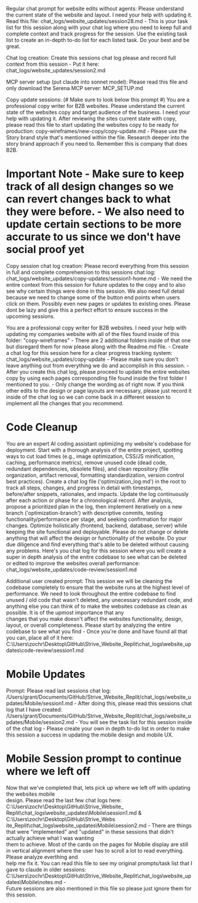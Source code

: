 Regular chat prompt for website edits without agents:
Please understand the current state of the website and layout. I need your help with updating it. Read this file: chat_logs/website_updates/session28.md - This is your task list for this session along with your chat log where you need to keep full and complete context and track progress for the session. Use the existing task list to create an in-depth to-do list for each listed task. Do your best and be great.

Chat log creation:
Create this sessions chat log please and record full context from this session - Put it here: chat_logs/website_updates/session2.md

MCP server setup (put claude into sonnet model):
Please read this file and only download the Serena MCP server: MCP_SETUP.md

Copy update sessions: (# Make sure to look below this prompt #)
You are a professional copy writer for B2B websites. Please understand the current state of the websites copy and target audience of the business. I need your help with updating it. After reviewing the sites current state with copy, please read this file to start updating the websites copy to be ready for production: copy-wireframes/new-copy/copy-update.md - Please use the Story brand style that's mentioned within the file. Research deeper into the story brand approach if you need to. Remember this is company that does B2B. 

# Important Note - Make sure to keep track of all design changes so we can revert changes back to what they were before. - We also need to update certain sections to be more accurate to us since we don't have social proof yet

Copy session chat log creation:
Please record everything from this session in full and complete comprehension to this sessions chat log: chat_logs/website_updates/copy-updates/session1-home.md - We need the entire context from this session for future updates to the copy and to also see why certain things were done in this session. We also need full detail because we need to change some of the button end points when users click on them. Possibly even new pages or updates to existing ones. Please dont be lazy and give this a perfect effort to ensure success in the upcoming sessions.  


You are a professional copy writer for B2B websites. I need your help with updating my companies website with all of the files found inside of this folder: "copy-wireframes" - There are 2 additional folders inside of that one but disregard them for now please along with the Readme.md file. - Create a chat log for this session here for a clear progress tracking system: chat_logs/website_updates/copy-update - Please make sure you don't leave anything out from everything we do and accomplish in this session. - After you create this chat log, please proceed to update the entire websites copy by using each pages corresponding file found inside the first folder I mentioned to you. - Only change the wording as of right now. If you think other edits to the design or page layouts are necessary, please just record it inside of the chat log so we can come back in a different session to implement all the changes that you recommend.


# Code Cleanup #

You are an expert AI coding assistant optimizing my website's codebase for deployment. Start with a thorough analysis of the entire project, spotting ways to cut load times (e.g., image optimization, CSS/JS minification, caching, performance metrics), remove unused code (dead code, redundant dependencies, obsolete files), and clean repository (file organization, artifact removal, formatting standardization, version control best practices). Create a chat log file ('optimization_log.md') in the root to track all steps, changes, and progress in detail with timestamps, before/after snippets, rationales, and impacts. Update the log continuously after each action or phase for a chronological record. After analysis, propose a prioritized plan in the log, then implement iteratively on a new branch ('optimization-branch') with descriptive commits, testing functionality/performance per stage, and seeking confirmation for major changes. Optimize holistically (frontend, backend, database, server) while keeping the site functional and deployable. Please do not change or delete anything that will affect the design or functionality of the website. Do your due diligence and find everything that's able to be deleted without causing any problems. Here's you chat log for this session where you will create a super in depth analysis of the enitre codebase to see what can be deleted or edited to improve the websites overall performance: chat_logs/website_updates/code-review/session1.md


Additional user created prompt:
This session we will be cleaning the codebase completely to ensure that the website runs at the 
highest level of performance. We need to look throughout the entire codebase to find unused /
old code that wasn't deleted, any unecessary redundant code, and anything else you can think of
to make the websites codebase as clean as possible. It is of the upmost importance that any        
changes that you make doesn't affect the websites functionality, design, layout, or overall
completeness. Please start by analyzing the entire codebase to see what you find - Once you're
done and have found all that you can, place all of it here: C:\Users\zochr\Desktop\GitHub\Strive_Website_Replit\chat_logs\website_updates\code-review\session1.md 


# Mobile Updates #

Prompt:
Please read last sessions chat log: /Users/grant/Documents/GitHub/Strive_Website_Replit/chat_logs/website_updates/Mobile/session1.md - After doing this, please read this sessions chat log that I have created: /Users/grant/Documents/GitHub/Strive_Website_Replit/chat_logs/website_updates/Mobile/session2.md - You will see the task list for this session inside of the chat log - Please create your own in depth to-do list in order to make this session a success in updating the mobile design and mobile UX. 

# Mobile Session prompt to continue where we left off #

Now that we've completed that, lets pick up where we left off with updating the websites mobile    
design. Please read the last few chat logs here: C:\Users\zochr\Desktop\GitHub\Strive_Website_     
Replit\chat_logs\website_updates\Mobile\session1.md & C:\Users\zochr\Desktop\GitHub\Strive_Webs    
ite_Replit\chat_logs\website_updates\Mobile\session2.md - There are things that were
"implemented" and "updated" in these sessions that didn't actually achieve what I was wanting      
them to achieve. Most of the cards on the pages for Mobile display are still in vertical
alignment where the user has to scroll a lot to read everything. Please analyze everthing and      
help me fix it. You can read this file to see my original prompts/task list that I gave to
claude in older sessions:
C:\Users\zochr\Desktop\GitHub\Strive_Website_Replit\chat_logs\website_updates\Mobile\notes.md -    
Future sessions are also mentioned in this file so please just ignore them for this session. 